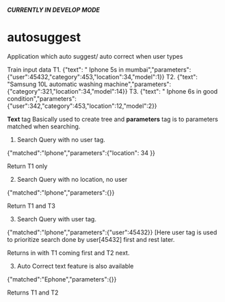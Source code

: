 ***CURRENTLY IN DEVELOP MODE***


# autosuggest
Application which auto suggest/ auto correct when user types 

Train input data 
T1. {"text": " Iphone 5s in mumbai","parameters":{"user":45432,"category":453,"location":34,"model":1}}
T2. {"text": "Samsung 10L automatic washing machine","parameters":{"category":321,"location":34,"model":14}}
T3. {"text": " Iphone 6s in good condition","parameters":{"user":342,"category":453,"location":12,"model":2}}

<b>Text</b> tag Basically used to create tree and <b>parameters</b> tag is to parameters matched when searching.
1. Search Query with no user tag.

{"matched":"Iphone","parameters":{"location": 34 }}

Return  T1 only

2. Search Query with no location, no user

{"matched":"Iphone","parameters":{}}

Return T1 and T3

3. Search Query with user tag.

{"matched":"Iphone","parameters":{"user":45432}} [Here user tag is used to prioritize search done by user[45432] first and rest later.

Returns in with T1 coming first and T2 next.

3. Auto Correct text feature is also available

{"matched":"Ephone","parameters":{}}

Returns T1 and T2
